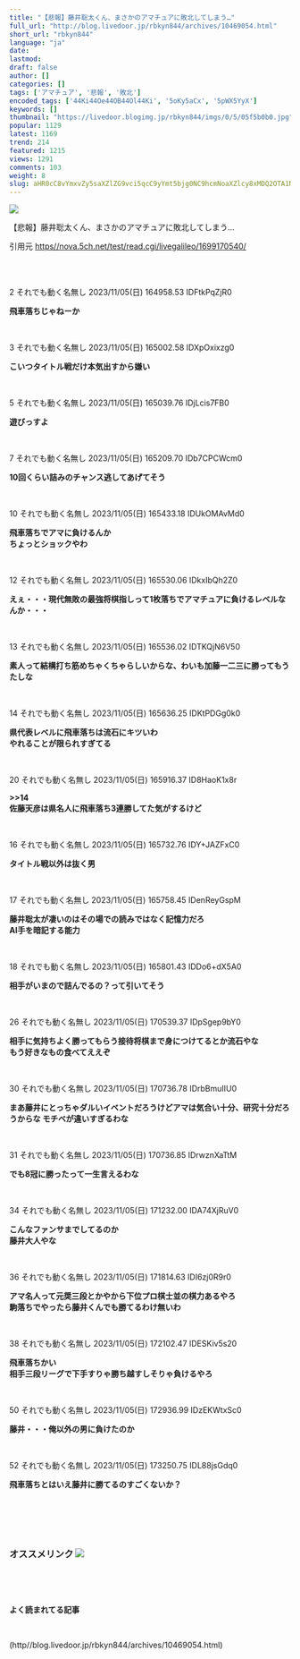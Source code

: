 ```yaml
---
title: "【悲報】藤井聡太くん、まさかのアマチュアに敗北してしまう…"
full_url: "http://blog.livedoor.jp/rbkyn844/archives/10469054.html"
short_url: "rbkyn844"
language: "ja"
date: 
lastmod: 
draft: false
author: []
categories: []
tags: ['アマチュア', '悲報', '敗北']
encoded_tags: ['44Ki44Oe44OB44Ol44Ki', '5oKy5aCx', '5pWX5YyX']
keywords: []
thumbnail: "https://livedoor.blogimg.jp/rbkyn844/imgs/0/5/05f5b0b0.jpg"
popular: 1129
latest: 1169
trend: 214
featured: 1215
views: 1291
comments: 103
weight: 8
slug: aHR0cC8vYmxvZy5saXZlZG9vci5qcC9yYmt5bjg0NC9hcmNoaXZlcy8xMDQ2OTA1NC5odG1s
---
```


![](https://livedoor.blogimg.jp/rbkyn844/imgs/0/5/05f5b0b0.jpg)

<div><p>【悲報】藤井聡太くん、まさかのアマチュアに敗北してしまう…</p><p>引用元 <a href='https//nova.5ch.net/test/read.cgi/livegalileo/1699170540/' target='_blank'>https//nova.5ch.net/test/read.cgi/livegalileo/1699170540/</a></p><br> <br> <p class='res1'>2 それでも動く名無し 2023/11/05(日) 164958.53 IDFtkPqZjR0 </p> <p class='res2'><b> 飛車落ちじゃねーか </b></p><br> <p class='res1'>3 それでも動く名無し 2023/11/05(日) 165002.58 IDXpOxixzg0 </p> <p class='res2'><b> こいつタイトル戦だけ本気出すから嫌い </b></p><br> <p class='res1'>5 それでも動く名無し 2023/11/05(日) 165039.76 IDjLcis7FB0 </p> <p class='res2'><b> 遊びっすよ </b></p><br> <p class='res1'>7 それでも動く名無し 2023/11/05(日) 165209.70 IDb7CPCWcm0 </p> <p class='res2'><b> 10回くらい詰みのチャンス逃してあげてそう </b></p><br> <p class='res1'>10 それでも動く名無し 2023/11/05(日) 165433.18 IDUkOMAvMd0 </p> <p class='res2'><b> 飛車落ちでアマに負けるんか <br> ちょっとショックやわ </b></p><br> <p class='no-pc'></p> <p class='res1'>12 それでも動く名無し 2023/11/05(日) 165530.06 IDkxIbQh2Z0 </p> <p class='res2'><b> えぇ・・・現代無敗の最強将棋指しって1枚落ちでアマチュアに負けるレベルなんか・・・ </b></p><br> <p class='res1'>13 それでも動く名無し 2023/11/05(日) 165536.02 IDTKQjN6V50 </p> <p class='res2'><b> 素人って結構打ち筋めちゃくちゃらしいからな、わいも加藤一二三に勝ってもうたしな </b></p><br> <p class='res1'>14 それでも動く名無し 2023/11/05(日) 165636.25 IDKtPDGg0k0 </p> <p class='res2'><b> 県代表レベルに飛車落ちは流石にキツいわ <br> やれることが限られすぎてる </b></p><br> <p class='res1'>20 それでも動く名無し 2023/11/05(日) 165916.37 ID8HaoK1x8r </p> <p class='res2'><b> >>14 <br> 佐藤天彦は県名人に飛車落ち3連勝してた気がするけど </b></p><br> <p class='res1'>16 それでも動く名無し 2023/11/05(日) 165732.76 IDY+JAZFxC0 </p> <p class='res2'><b> タイトル戦以外は抜く男 </b></p><br> <p class='res1'>17 それでも動く名無し 2023/11/05(日) 165758.45 IDenReyGspM </p> <p class='res2'><b> 藤井聡太が凄いのはその場での読みではなく記憶力だろ <br> AI手を暗記する能力 </b></p><br> <p class='res1'>18 それでも動く名無し 2023/11/05(日) 165801.43 IDDo6+dX5A0 </p> <p class='res2'><b> 相手がいまので詰んでるの？って引いてそう </b></p><br> <p class='res1'>26 それでも動く名無し 2023/11/05(日) 170539.37 IDpSgep9bY0 </p> <p class='res2'><b> 相手に気持ちよく勝ってもらう接待将棋まで身につけてるとか流石やな <br> もう好きなもの食べてええぞ </b></p><br> <p class='res1'>30 それでも動く名無し 2023/11/05(日) 170736.78 IDrbBmuIIU0 </p> <p class='res2'><b> まあ藤井にとっちゃダルいイベントだろうけどアマは気合い十分、研究十分だろうからな モチベが違いすぎるわな </b></p><br> <p class='res1'>31 それでも動く名無し 2023/11/05(日) 170736.85 IDrwznXaTtM </p> <p class='res2'><b> でも8冠に勝ったって一生言えるわな </b></p><br> <p class='res1'>34 それでも動く名無し 2023/11/05(日) 171232.00 IDA74XjRuV0 </p> <p class='res2'><b> こんなファンサまでしてるのか <br> 藤井大人やな </b></p><br> <p class='res1'>36 それでも動く名無し 2023/11/05(日) 171814.63 IDI6zj0R9r0 </p> <p class='res2'><b> アマ名人って元奨三段とかやから下位プロ棋士並の棋力あるやろ <br> 駒落ちでやったら藤井くんでも勝てるわけ無いわ </b></p><br> <p class='res1'>38 それでも動く名無し 2023/11/05(日) 172102.47 IDESKiv5s20 </p> <p class='res2'><b> 飛車落ちかい <br> 相手三段リーグで下手すりゃ勝ち越すしそりゃ負けるやろ </b></p><br> <p class='res1'>50 それでも動く名無し 2023/11/05(日) 172936.99 IDzEKWtxSc0 </p> <p class='res2'><b> 藤井・・・俺以外の男に負けたのか </b></p><br> <p class='res1'>52 それでも動く名無し 2023/11/05(日) 173250.75 IDL88jsGdq0 </p> <p class='res2'><b> 飛車落ちとはいえ藤井に勝てるのすごくないか？ </b></p><br> <p id='5077e33f033c4e934bb013c7c4eb8bbd'> </p><br> <br> <p class='no-pc'></p> <h3 class='linkh'>オススメリンク <img src='http//blog.livedoor.jp/rbkyn844/ftp/fusagikom-fikergh.png'></h3> <p class='link2'> </p><br> <p class='no-pc'></p> <p class='no-pc'><br><p><b>よく読まれてる記事</b></p><br></p> </div>

(http//blog.livedoor.jp/rbkyn844/archives/10469054.html)
